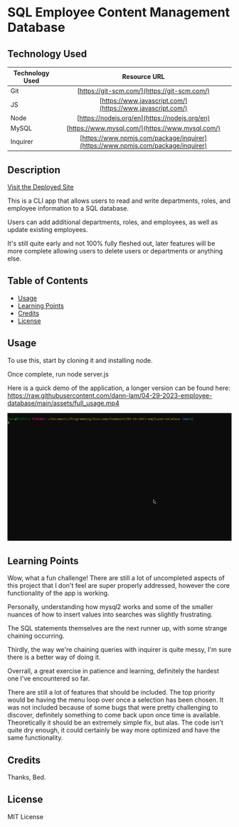 # SQL Employee Content Management Database

## Technology Used

| Technology Used         | Resource URL           |
| ------------- |:-------------:|
| Git | [https://git-scm.com/](https://git-scm.com/)     |
| JS  | [https://www.javascript.com/](https://www.javascript.com/)     |
| Node  | [https://nodejs.org/en](https://nodejs.org/en)     |
| MySQL  | [https://www.mysql.com/](https://www.mysql.com/)     |
| Inquirer  | [https://www.npmjs.com/package/inquirer](https://www.npmjs.com/package/inquirer)     |


## Description

[Visit the Deployed Site](https://dann-lam.github.io/04-29-2023-employee-database/)

This is a CLI app that allows users to read and write departments, roles, and employee information to a SQL database.

Users can add additional departments, roles, and employees, as well as update existing employees.

It's still quite early and not 100% fully fleshed out, later features will be more complete allowing users to delete users or departments or anything else.


## Table of Contents


* [Usage](#usage)
* [Learning Points](#learning-points)
* [Credits](#credits)
* [License](#license)


## Usage

To use this, start by cloning it and installing node.

Once complete, run node server.js

Here is a quick demo of the application, a longer version can be found here: https://raw.githubusercontent.com/dann-lam/04-29-2023-employee-database/main/assets/full_usage.mp4

![Image of Application](https://github.com/dann-lam/04-29-2023-employee-database/blob/main/assets/preview_usage.gif)



## Learning Points

Wow, what a fun challenge!
There are still a lot of uncompleted aspects of this project that I don't feel are super properly addressed, however the core functionality of the app is working.

Personally, understanding how mysql2 works and some of the smaller nuances of how to insert values into searches was slightly frustrating.

The SQL statements themselves are the next runner up, with some strange chaining occurring.

Thirdly, the way we're chaining queries with inquirer is quite messy, I'm sure there is a better way of doing it.

Overrall, a great exercise in patience and learning, definitely the hardest one I've encountered so far.

There are still a lot of features that should be included. The top priority would be having the menu loop over once a selection has been chosen. It was not included because of some bugs that were pretty challenging to discover, definitely something to come back upon once time is available. Theoretically it should be an extremely simple fix, but alas.
The code isn't quite dry enough, it could certainly be way more optimized and have the same functionality.


## Credits

Thanks, Bed.


## License

MIT License
